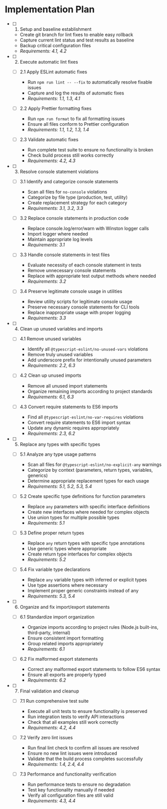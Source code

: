 # Implementation Plan

- [ ] 1. Setup and baseline establishment
  - Create git branch for lint fixes to enable easy rollback
  - Capture current lint status and test results as baseline
  - Backup critical configuration files
  - _Requirements: 4.1, 4.2_

- [ ] 2. Execute automatic lint fixes
  - [ ] 2.1 Apply ESLint automatic fixes
    - Run `npm run lint -- --fix` to automatically resolve fixable issues
    - Capture and log the results of automatic fixes
    - _Requirements: 1.1, 1.3, 4.1_

  - [ ] 2.2 Apply Prettier formatting fixes
    - Run `npm run format` to fix all formatting issues
    - Ensure all files conform to Prettier configuration
    - _Requirements: 1.1, 1.2, 1.3, 1.4_

  - [ ] 2.3 Validate automatic fixes
    - Run complete test suite to ensure no functionality is broken
    - Check build process still works correctly
    - _Requirements: 4.2, 4.3_

- [ ] 3. Resolve console statement violations
  - [ ] 3.1 Identify and categorize console statements
    - Scan all files for `no-console` violations
    - Categorize by file type (production, test, utility)
    - Create replacement strategy for each category
    - _Requirements: 3.1, 3.2, 3.3_

  - [ ] 3.2 Replace console statements in production code
    - Replace console.log/error/warn with Winston logger calls
    - Import logger where needed
    - Maintain appropriate log levels
    - _Requirements: 3.1_

  - [ ] 3.3 Handle console statements in test files
    - Evaluate necessity of each console statement in tests
    - Remove unnecessary console statements
    - Replace with appropriate test output methods where needed
    - _Requirements: 3.2_

  - [ ] 3.4 Preserve legitimate console usage in utilities
    - Review utility scripts for legitimate console usage
    - Preserve necessary console statements for CLI tools
    - Replace inappropriate usage with proper logging
    - _Requirements: 3.3_

- [ ] 4. Clean up unused variables and imports
  - [ ] 4.1 Remove unused variables
    - Identify all `@typescript-eslint/no-unused-vars` violations
    - Remove truly unused variables
    - Add underscore prefix for intentionally unused parameters
    - _Requirements: 2.2, 6.3_

  - [ ] 4.2 Clean up unused imports
    - Remove all unused import statements
    - Organize remaining imports according to project standards
    - _Requirements: 6.1, 6.3_

  - [ ] 4.3 Convert require statements to ES6 imports
    - Find all `@typescript-eslint/no-var-requires` violations
    - Convert require statements to ES6 import syntax
    - Update any dynamic requires appropriately
    - _Requirements: 2.3, 6.2_

- [ ] 5. Replace any types with specific types
  - [ ] 5.1 Analyze any type usage patterns
    - Scan all files for `@typescript-eslint/no-explicit-any` warnings
    - Categorize by context (parameters, return types, variables, generics)
    - Determine appropriate replacement types for each usage
    - _Requirements: 5.1, 5.2, 5.3, 5.4_

  - [ ] 5.2 Create specific type definitions for function parameters
    - Replace `any` parameters with specific interface definitions
    - Create new interfaces where needed for complex objects
    - Use union types for multiple possible types
    - _Requirements: 5.1_

  - [ ] 5.3 Define proper return types
    - Replace `any` return types with specific type annotations
    - Use generic types where appropriate
    - Create return type interfaces for complex objects
    - _Requirements: 5.2_

  - [ ] 5.4 Fix variable type declarations
    - Replace `any` variable types with inferred or explicit types
    - Use type assertions where necessary
    - Implement proper generic constraints instead of any
    - _Requirements: 5.3, 5.4_

- [ ] 6. Organize and fix import/export statements
  - [ ] 6.1 Standardize import organization
    - Organize imports according to project rules (Node.js built-ins, third-party, internal)
    - Ensure consistent import formatting
    - Group related imports appropriately
    - _Requirements: 6.1_

  - [ ] 6.2 Fix malformed export statements
    - Correct any malformed export statements to follow ES6 syntax
    - Ensure all exports are properly typed
    - _Requirements: 6.2_

- [ ] 7. Final validation and cleanup
  - [ ] 7.1 Run comprehensive test suite
    - Execute all unit tests to ensure functionality is preserved
    - Run integration tests to verify API interactions
    - Check that all examples still work correctly
    - _Requirements: 4.2, 4.4_

  - [ ] 7.2 Verify zero lint issues
    - Run final lint check to confirm all issues are resolved
    - Ensure no new lint issues were introduced
    - Validate that the build process completes successfully
    - _Requirements: 1.4, 2.4, 4.4_

  - [ ] 7.3 Performance and functionality verification
    - Run performance tests to ensure no degradation
    - Test key functionality manually if needed
    - Verify all configuration files are still valid
    - _Requirements: 4.3, 4.4_